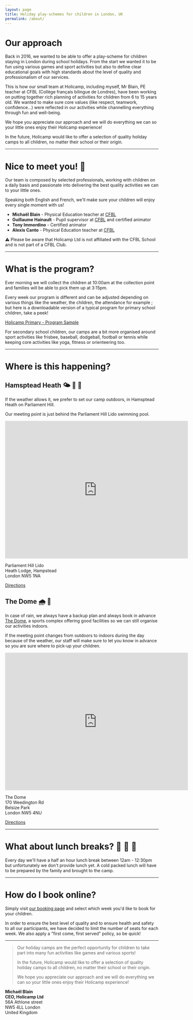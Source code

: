 ```yaml
---
layout: page
title: Holiday play-schemes for children in London, UK
permalink: /about/
---
```


# Our approach

Back in 2016, we wanted to be able to offer a play-scheme for children staying in London during school holidays.
From the start we wanted it to be fun using various games and sport activities but also to define clear
educational goals with high standards about the level of quality and professionalism of our services.

This is how our small team at Holicamp, including myself, Mr Blain, PE teacher at CFBL (Collège français
bilingue de Londres), have been working on putting together rich planning of activities for children
from 6 to 15 years old. We wanted to make sure core values (like respect, teamwork, confidence...)
were reflected in our activities while channelling everything through fun and well-being.

We hope you appreciate our approach and we will do everything we can so your little ones enjoy their Holicamp experience! 

In the future, Holicamp would like to offer a selection of quality holiday camps to all children, no matter their school or their origin.

----

# Nice to meet you! 👋

Our team is composed by selected professionals, working with children on a daily basis and passionate into delivering the best quality activities we can to your little ones.

Speaking both English and French, we'll make sure your children will enjoy every single moment with us!

- **Michaël Blain** - Physical Education teacher at [CFBL](https://www.cfbl.org.uk/)
- **Guillaume Hainault** - Pupil supervisor at [CFBL](https://www.cfbl.org.uk/) and certified animator
- **Tony Immordino** - Certified animator
- **Alexis Canto** - Physical Education teacher at [CFBL](https://www.cfbl.org.uk/)

⚠️ Please be aware that Holicamp Ltd is not affiliated with the CFBL School and is not part of a CFBL Club. 

----

# What is the program?

Ever morning we will collect the children at 10:00am at the collection point and families will be able
to pick them up at 3:15pm.

Every week our program is different and can be adjusted depending on various things like the weather, 
the children, the attendance for example ; but here is a downloadable version of a typical program for
primary school children, take a peek!

<a href="https://goo.gl/kh5hAL" class="btn" target="_blank">Holicamp Primary - Program Sample</a>

For secondary school children, our camps are a bit more organised around sport activities like frisbee,
baseball, dodgeball, football or tennis while keeping core activities like yoga, fitness or orienteering too.

----

# Where is this happening?

## Hamsptead Heath 🌤 🌳 🌲

If the weather allows it, we prefer to set our camp outdoors, in Hamsptead Heath on Parliament Hill.

Our meeting point is just behind the Parliament Hill Lido swimming pool.

<iframe src="https://www.google.com/maps/embed?pb=!1m18!1m12!1m3!1d2480.626200759412!2d-0.15380468392380175!3d51.55675297964324!2m3!1f0!2f0!3f0!3m2!1i1024!2i768!4f13.1!3m3!1m2!1s0x0%3A0x0!2zNTHCsDMzJzI0LjMiTiAwwrAwOScwNS44Ilc!5e0!3m2!1sen!2suk!4v1536566287800" width="600" height="450" frameborder="0" style="border:0" allowfullscreen></iframe>

Parliament Hill Lido  
Heath Lodge, Hampstead  
London NW5 1NA

<a href="https://www.google.com/maps?saddr=My+Location&daddr=51.556786,-0.1538797" class="btn" target="_blank">Directions</a>

## The Dome 🌧 🏫

In case of rain, we always have a backup plan and always book in advance
[The Dome](https://www.mylocalpitch.com/london/venue/the-dome), a sports complex offering good facilities
so we can still organise our activities indoors.

If the meeting point changes from outdoors to indoors during the day because of the weather, our staff
will make sure to let you know in advance so you are sure where to pick-up your children.

<iframe src="https://www.google.com/maps/embed?pb=!1m18!1m12!1m3!1d620.2371994505096!2d-0.1509338443844368!3d51.55083788786304!2m3!1f0!2f0!3f0!3m2!1i1024!2i768!4f13.1!3m3!1m2!1s0x48761afa3910f193%3A0x86d1c09788d78583!2sThe+Dome!5e0!3m2!1sen!2suk!4v1536566354898" width="600" height="450" frameborder="0" style="border:0" allowfullscreen></iframe>

The Dome  
170 Weedington Rd  
Belsize Park  
London NW5 4NU

<a href="https://www.google.com/maps?saddr=My+Location&daddr=51.5506752,-0.1508328" class="btn" target="_blank">Directions</a>

----

# What about lunch breaks? 🥪 🍎 🥤

Every day we'll have a half an hour lunch break between 12am - 12:30pm but unfortunately we don't
provide lunch yet. A cold packed lunch will have to be prepared by the family and brought to the camp.

----

# How do I book online?

Simply visit [our booking page](/#booking) and select which week you'd like to book for your children.

In order to ensure the best level of quality and to ensure health and safety to all our participants, we have decided to limit the number of seats for each week.
We also apply a "first come, first served" policy, so be quick!

----

> Our holiday camps are the perfect opportunity for children to take part into many fun activities like games and various sports!
> 
> In the future, Holicamp would like to offer a selection of quality holiday camps to all children, no matter their school or their origin.
> 
> We hope you appreciate our approach and we will do everything we can so your little ones enjoy their Holicamp experience!

**Michaël Blain**  
**CEO, Holicamp Ltd**  
56A Athlone street  
NW5 4LL London  
United Kingdom

